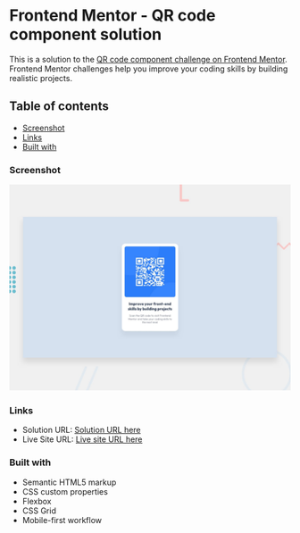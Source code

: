 # Frontend Mentor - QR code component solution

This is a solution to the [QR code component challenge on Frontend Mentor](https://www.frontendmentor.io/challenges/qr-code-component-iux_sIO_H). Frontend Mentor challenges help you improve your coding skills by building realistic projects.

## Table of contents

-   [Screenshot](#screenshot)
-   [Links](#links)
-   [Built with](#built-with)

### Screenshot

![](assets/design/desktop-preview.jpg)

### Links

-   Solution URL: [Solution URL here](https://qr-codecomponent.netlify.app/)
-   Live Site URL: [Live site URL here](https://github.com/iprinceroyy/qr-code-component)

### Built with

-   Semantic HTML5 markup
-   CSS custom properties
-   Flexbox
-   CSS Grid
-   Mobile-first workflow

